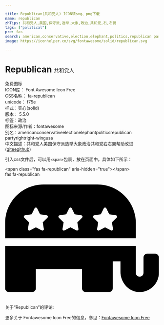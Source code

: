 ```yaml
---

title: Republican(共和党人) ICON转svg、png下载
name: republican
zhTips: 共和党人,美国,保守派,选举,大象,政治,共和党,右,右翼
tags: ["political"]
pre: fas
search: american,conservative,election,elephant,politics,republican party,right,right-wing,usa
image: https://iconhelper.cn/svg/fontawesome/solid/republican.svg

---
```


# Republican  <small style="font-size: 60%;font-weight: 100">共和党人</small>


<div class="detail-page">
<p>
<span><span class="badge-success badge">免费图标</span> </span>
<br/>
<span>
ICON库：
<span class="badge-secondary badge">Font Awesome Icon Free</span> 
</span>
<br/>
<span>
CSS名称：
<span class="badge-secondary badge">fa-republican</span> 
</span>
<br/>
<span>
unicode：
<span class="badge-secondary badge">f75e</span> 
<copy-btn content='f75e' btn-title=""></copy-btn>
<copy-btn :content='String.fromCodePoint(parseInt("f75e", 16))' btn-title="复制U"></copy-btn>
</span><br/><span>样式：<span class="badge-light badge">实心(solid)</span></span>
<br/>
<span>
版本：
<span class="badge-secondary badge">5.5.0</span> 
</span><br/><span>标签：<span class="badge-light badge"><router-link to="/tags/political.html">政治</router-link></span></span>
<br/>
<span>图标来源/作者：<span class="badge-light badge">fontawesome</span></span> 
<br/>
<span>别名：<span class="badge-light badge">american</span><span class="badge-light badge">conservative</span><span class="badge-light badge">election</span><span class="badge-light badge">elephant</span><span class="badge-light badge">politics</span><span class="badge-light badge">republican party</span><span class="badge-light badge">right</span><span class="badge-light badge">right-wing</span><span class="badge-light badge">usa</span></span><br/><span class="zh-detail">中文描述：<span class="badge-primary badge">共和党人</span><span class="badge-primary badge">美国</span><span class="badge-primary badge">保守派</span><span class="badge-primary badge">选举</span><span class="badge-primary badge">大象</span><span class="badge-primary badge">政治</span><span class="badge-primary badge">共和党</span><span class="badge-primary badge">右</span><span class="badge-primary badge">右翼</span><span class="help-link"><span>帮助改进</span>(<a href="https://gitee.com/liuwave/icon-helper/edit/master/json/fontawesome/solid/republican.json" target="_blank" rel="noopener noreferrer">gitee</a><a href="https://github.com/liuwave/icon-helper/edit/master/json/fontawesome/solid/republican.json" target="_blank" rel="noopener noreferrer">github</a></span>)</span><br/>
</p>
</div>
<div class="alert alert-dark">
  <i class="fas fa-republican fa-xs"></i>
  <i class="fas fa-republican fa-sm"></i>
  <i class="fas fa-republican fa-lg"></i>
  <i class="fas fa-republican fa-2x"></i>
  <i class="fas fa-republican fa-3x"></i>
  <i class="fas fa-republican fa-5x"></i>
  <i class="fas fa-republican fa-7x"></i>
</div>
<div>
  <p>引入css文件后，可以用<code>&lt;span&gt;</code>包裹，放在页面中。具体如下所示：    
  </p>
  <div class="alert alert-primary" style="font-size: 14px">
    &lt;span class="fas fa-republican" aria-hidden="true"&gt;&lt;/span&gt;
    <copy-btn content='<span class="fas fa-republican" aria-hidden="true"></span>'></copy-btn>
  </div>
  <div class="alert alert-secondary">
    <i class="fas fa-republican"
    style="font-size: 24px"
    aria-hidden="true"></i> fas fa-republican
    <copy-btn content="fas fa-republican" btn-title="复制图标名称"></copy-btn>
  </div>
</div>
<div id="svg" class="svg-wrap">
<svg xmlns="http://www.w3.org/2000/svg" viewBox="0 0 640 512"><path d="M544 192c0-88.4-71.6-160-160-160H160C71.6 32 0 103.6 0 192v64h544v-64zm-367.7-21.6l-19.8 19.3 4.7 27.3c.8 4.9-4.3 8.6-8.7 6.3L128 210.4l-24.5 12.9c-4.3 2.3-9.5-1.4-8.7-6.3l4.7-27.3-19.8-19.3c-3.6-3.5-1.6-9.5 3.3-10.2l27.4-4 12.2-24.8c2.2-4.5 8.6-4.4 10.7 0l12.2 24.8 27.4 4c5 .7 6.9 6.7 3.4 10.2zm144 0l-19.8 19.3 4.7 27.3c.8 4.9-4.3 8.6-8.7 6.3L272 210.4l-24.5 12.9c-4.3 2.3-9.5-1.4-8.7-6.3l4.7-27.3-19.8-19.3c-3.6-3.5-1.6-9.5 3.3-10.2l27.4-4 12.2-24.8c2.2-4.5 8.6-4.4 10.7 0l12.2 24.8 27.4 4c5 .7 6.9 6.7 3.4 10.2zm144 0l-19.8 19.3 4.7 27.3c.8 4.9-4.3 8.6-8.7 6.3L416 210.4l-24.5 12.9c-4.3 2.3-9.5-1.4-8.7-6.3l4.7-27.3-19.8-19.3c-3.6-3.5-1.6-9.5 3.3-10.2l27.4-4 12.2-24.8c2.2-4.5 8.6-4.4 10.7 0l12.2 24.8 27.4 4c5 .7 6.9 6.7 3.4 10.2zM624 320h-32c-8.8 0-16 7.2-16 16v64c0 8.8-7.2 16-16 16s-16-7.2-16-16V288H0v176c0 8.8 7.2 16 16 16h96c8.8 0 16-7.2 16-16v-80h192v80c0 8.8 7.2 16 16 16h96c8.8 0 16-7.2 16-16V352h32v43.3c0 41.8 30 80.1 71.6 84.3 47.8 4.9 88.4-32.7 88.4-79.6v-64c0-8.8-7.2-16-16-16z"/></svg>
</div>
<detail full-name='fa-republican'></detail>
<div>
<p>关于“Republican”的评论:</p>
</div>
<Vssue title="关于“Republican”的评论" ></Vssue>    
<div><p>更多关于  Fontawesome Icon Free的信息，参见：<a target="_blank" href="https://iconhelper.cn/fontawesome.html">Fontawesome Icon Free</a>
</p></div>
